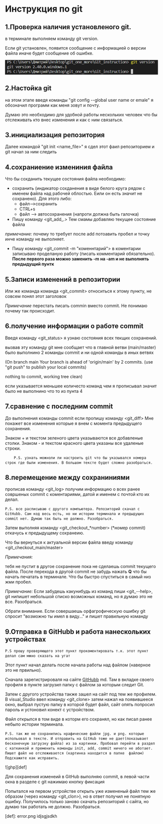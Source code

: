 # Инструкция по git
## 1.Проверка наличия установленого git.
в терминале выполняем команду git version.

Если git установлен, появится сообщение с информацией о версии файла иначе будет сообщение об ошибке.

![ghp](punktone.png)

## 2.Настойка git
на этом этапе введя команды "git config --global user name or emale" я обозначил программ как меня зовут и почту. 

Думаю это необходимо для удобной работы нескольких человек что бы отслеживать кто внес изменения и как с ним связаться.
## 3.инициализация репозитория 
Далее командой "git init <name_file>" я сдел этот фаил репозиторием и git начал за ним следить
## 4.сохраниение измениния файла 
Что бы сохданить текущее состояния файла необходимо: 
* сохранить (индикатор сохданения в виде белого круга рядом с именем файла над рабочей облостью. Еили он есть значит не сохранено). Для этого либо:
    * файл-->сохранить
    * CTRL+s
    * файл --> автосохранения (напроти должна быть галочка)
* Пишу команду <git_add_.> Тем смамы добавляю текущее состояние файла 

*примечание:* почему то требует после add потоавить пробел и точку инче команду не выполняет.
* Пишу команду <git_commit -m "коменнтарий"> в коментарии записываю проделаную работу (писать комментарий обязательно).
**После первого раза можно заменить -m на -am и не выполнять предыдущий пунтк**

## 5.Записи изменений в репозитории 
Или же команда команда <git_commit> относиться к этому пункту, не совсем понял этот заголовок 

*Примечание* перестать писать commin вместо  commit. Не понимаю почему так происходит.
## 6.получение информации о работе commit 
Введя команду <git_status> я узнаю состояния всех текщих сохранений.

вызвав эту команду git  мне сообщает что в главной ветви (main/master) было выполнино 2 команды commit и ни одной команды в иных ветвях 

(On branch main
Your branch is ahead of 'origin/main' by 2 commits.
  (use "git push" to publish your local commits)

nothing to commit, working tree clean)

если указывается меньшее количесто команд чем я прописывал значит было не выполнино что то из пунта  4
## 7.сравнение с последним commit

До выполнения команды commit если пропишу команду <git_diff> Мне покажет все изменения которые я внем с момента предыдущего сохранения.

Знаком + и текстом зеленого цвета указываются все добавленые столки. Знаком - и текстом красного цвета указаны все удаленые строки.

        P.S. узнать можноли ли настроить git что бы указывался номера строк где были изменения. В большом тексте будет сложно разобраться.


## 8.перемещение между сохраниниями 

прописав команду <git_log> получим информацию о всех ранее совршеных commit с коментариями, датой и именем с почтой кто их делал. 

    P.S. все расписываю с другого компьютера. Репозиторий скачал с GitHubb. Сам код весь есть, но ни истории терминала и предыдущих commit нет. Думаю так быть не должно. Разобраться.


Затем выполняя команду <git_checkout_*number> (*номер commit) откачусь к предыдущему сохранеию.

Что бы вернуться к актуальной версии файла введу команду <git_checkout_main/master>

*Примечания:*

тебя не пустит в другое сохранение пока не сделаешь commit текущего файла.
После перехода в другой commit не забудь нажать **Q** что бы начать печатать в терминале. Что бы быстро спуститься в самый низ жми пробел.

*Примечание:* Если забудешь какунибудь из команд пиши <git_--help>, git нипишет небольшой списко возможных команд, но я думаю это не все. Разобраться. 

Обрати внимание. Если совершаешь орфагрофическую ошибку git спросит "возможно ты имел в виду..." и пишет правильную команду 
## 9.Отправка в GitHubb и работа нанескольких устройствах 
    P.S прошу проверяющего этот пункт прокоментировать т.к. этот пункт делал сам мжно сказать на угат
Этот пункт начал делать после начала работы над файлом (наверное это не првильно). 

Сначала зарегистрироваля на сайте [GitHubb](https://github.com/DimonSurgut/Git_instruction/blob/main/Git_instruction.) md. Там в вкладке своего профиля в пункте <Repositories> загрузил папку с файлом за которым следит Git. 

Затем с другого устройства также зашел на сайт под тем же профилем. В visual_Studio ввел команду <git_clone> затем нажал на появившееся окно, выбрал пустую папку в которой будет файл, сайт опять попросил пароль и устоновил конект с устройством. 

Файл открылся в том виде в которм его сохранял, но как писал ранее небыло истории терминала.

    P.S. так же не сохранились нрафические файли jpg. и png. которые испольовал в тексте. И отправить на GitHub тоже не дает(показывает бесконечную загрузку файла) из за картинки. Пробовал перейти в раздел с каткинкой и пременить команды init, add, commit ничего не аботает. Пишет файл не отслеживается (картинка находится в папке  файлом) Подскажите как исправить. 
    
![ghp][def]

Для сохранения изменеий в GitHub выполняю commit, в левой части окна в разделе с git нажимаю кнопку фиксация 

Попытался на первом устройстве открыть уже измененый файл тем же образом (через команду <git_clon>), но в ответ получил не понятную ошибку. Получилось только заново скачать репозиторий с сайта, но думаю так работать не должно. Разобраться.

[def]: error.png idjsgjsdkh